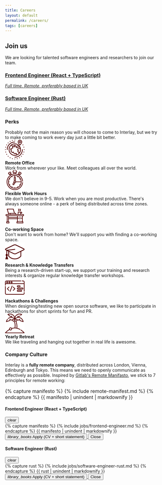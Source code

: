 ```yaml
---
title: Careers
layout: default
permalink: /careers/
tags: [careers]
---
```


<div class="main">
  <div class="container">
    <div class="section">
    <h2>Join us</h2>
      We are looking for talented software engineers and researchers to join our team.
      <div class="row">
        <div class="col-md-12">
          <div class="card">
            <div class="card-body" data-toggle="modal" data-target="#frontend-engineer">
              <a href="javascript:void(0)">
                <h3>Frontend Engineer (React + TypeScript)</h3>
                <i>Full time. Remote, preferably based in UK</i>
              </a>
            </div>
          </div>
          <div class="card">
            <div class="card-body" data-toggle="modal" data-target="#software-engineer">
              <a href="javascript:void(0)">
                <h3>Software Engineer (Rust)</h3>
                <i>Full time. Remote, preferably based in UK</i>
              </a>
            </div>
          </div>
        </div>
      </div>
      <h3>Perks</h3>
      Probably not the main reason you will choose to come to Interlay, but we try to make coming to work every day just a little bit better.
      <div class="row mt-3">
        <div class="col-md-6 text-center">
            <img class="rounded" width="64" src="/assets/img/icons/globe.png">
            <br/>
          <b>Remote Office</b> 
          <br/>
            Work from wherever your like. Meet colleagues all over the world.
        </div>
        <div class="col-md-6 text-center">
            <img class="rounded" width="64" src="/assets/img/icons/stopwatch.png">
            <br/>
          <b>Flexible Work Hours</b> 
          <br/>
            We don't believe in 9-5. Work when you are most productive. There's always someone online - a perk of being distributed across time zones. 
        </div>
      </div>
      <div class="row mt-3">
        <div class="col-md-6 text-center">
            <img class="rounded" width="64" src="/assets/img/icons/office.png">
            <br/>
          <b>Co-working Space</b> 
          <br/>
            Don't want to work from home? We'll support you with finding a co-working space. 
        </div>
        <div class="col-md-6 text-center">
            <img class="rounded" width="64" src="/assets/img/icons/education.png">
            <br/>
          <b>Research & Knowledge Transfers</b> 
          <br/>
            Being a research-driven start-up, we support your training and research interests & organize regular knowledge transfer workshops.         
          </div>
      </div>
      <div class="row mt-3">
        <div class="col-md-6 text-center">
            <img class="rounded" width="64" src="/assets/img/icons/hack.png">
            <br/>
          <b>Hackathons & Challenges</b> 
          <br/>
            When designing/testing new open source software, we like to participate in hackathons for short sprints for fun and PR.
        </div>
        <div class="col-md-6 text-center">
            <img class="rounded" width="64" src="/assets/img/icons/island.png">
            <br/>
          <b>Yearly Retreat</b> 
          <br/>
            We like traveling and hanging out together in real life is awesome.          </div>
      </div>
      <h3 class="mt-5">Company Culture</h3>
        Interlay is a <b>fully remote company</b>, distributed across London, Vienna, Edinburgh and Tokyo. This means we need to openly communicate as effectively as possible.
        Inspired by <a href="https://about.gitlab.com/blog/2015/04/08/the-remote-manifesto/" target="__blank" rel="nofollow">Gitlab's Remote Manifasto</a>, we stick to 7 principles for remote working:
        <br/>
        <br/>
        <div style="font-size: 1rem; !important">
        {% capture manifesto %}
          {% include remote-manifest.md %}
        {% endcapture %}
        {{ manifesto | unindent | markdownify }}
        </div>
      </div>
      
  </div>
</div>

<div class="modal fade" id="frontend-engineer" tabindex="-1" role="dialog">
  <div class="modal-dialog" role="document">
    <div class="modal-content">
      <div class="modal-header">
        <h4 class="modal-title"><b>Frontend Engineer (React + TypeScript)</b></h4>
        <button type="button" class="close" data-dismiss="modal" aria-label="Close">
          <i class="material-icons">clear</i>
        </button>
      </div>
      <div class="modal-body">
       {% capture manifesto %}
          {% include jobs/frontend-engineer.md %}
        {% endcapture %}
        {{ manifesto | unindent | markdownify }}
        <br/>
      </div>
      <div class="modal-footer">
        <a href="mailto:careers@interlay.io?subject=Application - Frontend Engineer" target="__blank">
          <button class="btn btn-block btn-primary">
            <i class="material-icons">library_books</i> Apply (CV + short statement)
          </button>
        </a>
        <button type="button" class="btn btn-block" data-dismiss="modal">Close</button>
      </div>
    </div>
  </div>
</div>

<div class="modal fade" id="software-engineer" tabindex="-1" role="dialog">
  <div class="modal-dialog" role="document">
    <div class="modal-content">
      <div class="modal-header">
        <h4 class="modal-title"><b>Software Engineer (Rust)</b></h4>
        <button type="button" class="close" data-dismiss="modal" aria-label="Close">
          <i class="material-icons">clear</i>
        </button>
      </div>
      <div class="modal-body">
       {% capture rust %}
          {% include jobs/software-engineer-rust.md %}
        {% endcapture %}
        {{ rust | unindent | markdownify }}
        <br/>
      </div>
      <div class="modal-footer">
        <a href="mailto:careers@interlay.io?subject=Application - Software Engineer" target="__blank">
          <button class="btn btn-block btn-primary">
            <i class="material-icons">library_books</i> Apply (CV + short statement)
          </button>
        </a>
        <button type="button" class="btn btn-block" data-dismiss="modal">Close</button>
      </div>
    </div>
  </div>
</div>
